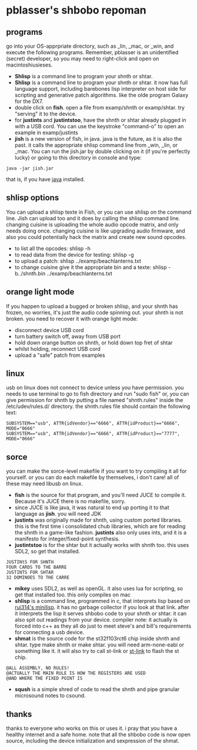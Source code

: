 # pblasser's shbobo repoman

## programs
 go into your OS-apprpriate directory, such as _lin, _mac, or _win, 
 and execute the following programs. Remember, pblasser is an unidentified
 (secret) developer, so you may need to right-click and open on macintoshiusieses.
* **Shlisp** is a command line to program your shnth or shtar.
* **Shlisp** is a command line to program your shnth or shtar.
it now has full language support, including barebones
lisp interpreter on host side for scripting and generative 
patch algorithms. like the olde program Galaxy for the DX7.
* double click on **fish**. open a file from examp/shnth or
examp/shtar. try "serving" it to the device.
* for **justints** and **justintstoo**, have the shnth or shtar already 
plugged in with a USB cord. You can use the keystroke
"command-o" to open an example in examp/justints
* **jish** is a new version of fish, in java. java is the future, 
as it is also the past.
it calls the appropriate shlisp command line from _win,
_lin, or _mac. You can run the jish.jar
by double clicking on it (if you're perfectly lucky) or 
going to this directory in console and type:
```
java -jar jish.jar
```
that is, if you have [java](https://www.java.com/en/download/) installed.

## shlisp options
You can upload a shlisp texte in Fish, or you can use shlisp 
on the command line. Jish can upload too and it does by 
calling the shlisp command line. changing cuisine is uploading
the whole audio opcode matrix, and only needs doing once.
changing cuisine is like upgrading audio firmware, and also
you could potentially hack the matrix and create new sound opcodes.
* to list all the opcodes: shlisp -h
* to read data from the device for testing: shlisp -g
* to upload a patch: shlisp ../examp/beachlanterns.txt
* to change cuisine give it the appropriate bin and a texte: shlisp -b../shnth.bin ../examp/beachlanterns.txt

## orange light mode
If you happen to upload a bugged or broken shlisp, and your shnth has frozen,
no worries, it's just the audio code spinning out. your shnth is not broken.
you need to recover it with orange light mode:
* disconnect device USB cord
* turn battery switch off, away from USB port
* hold down orange button on shnth, or hold down top fret of shtar
* whilst holding, reconnect USB cord
* upload a "safe" patch from examples

## linux
usb on linux does not connect to device unless you have permission.
you needs to use terminal to go to fish directory and run "sudo fish"
or, you can give permission for shnth by putting a file named "shnth.rules" inside the 
/etc/udev/rules.d/ directory.
the shnth.rules file should contain the following text:
```
SUBSYSTEM=="usb", ATTR{idVendor}=="6666", ATTR{idProduct}=="6666", MODE="0666"
SUBSYSTEM=="usb", ATTR{idVendor}=="6666", ATTR{idProduct}=="7777", MODE="0666"
```

## sorce
you can make the sorce-level makefile if you want to try compiling
it all for yourself. or you can do each makefile by themselves, i don't care!
all of these may need libusb on linux.
* **fish** is the source for that program, and you'll need JUCE
to compile it. Because it's JUCE there is no makefile, sorry.
* since JUCE is like java, it was natural to end up porting it to
that language as **jish**. you will need JDK
* **justints** was originally made for shnth, using custom ported
libraries. this is the first time i consolidated chub libraries,
which are for reading the shnth in a game-like fashion. **justints**
also only uses ints, and it is a manifesto for integer/fixed-point synthesis.
* **justintstoo** is for the shtar but it actually works with shnth too.
this uses SDL2, so get that installed.
```
JUSTINtS FOR SHNTH
FOUR CARDS TO THE BARRE
JUSTINTS FOR SHTAR
32 DOMINOES TO THE CARRE
```
* **mikey** uses SDL2, as well as openGL. it also uses lua for scripting,
so get that installed too. this only compiles on mac
* **shlisp** is a command line, programmed in c, that interprets
lisp based on [rui314's minilisp](https://github.com/rui314/minilisp/tree/nogc).
it has no garbage collector if you look at that link. after it interprets
the lisp it serves shbobo code to your shnth or shtar. it can also
spit out readings from your device. compiler note: it actually
is forced into c++ as they all do just to meet steve's 
and bill's requirements for connecting a usb device.
* **shmat** is the source code for the st32f103rct6 chip inside shnth
and shtar. type make shnth or make shtar. 
you will need arm-none-eabi or something like it. it will also
try to call st-link or [st-link](https://github.com/stlink-org/stlink) to flash the st chip. 
```
@ALL ASSEMBLY, NO RULES!
@ACTUALLY THE MAIN RULE IS HOW THE REGISTERS ARE USED
@AND WHERE THE FIXED POINT IS
```
* **sqush** is a simple shred of code to read the shnth
and pipe granular microsound notes to csound.

## thanks
thanks to everyone who works on this or uses it. i pray that
you have a healthy internet and a safe home. note that all the 
shbobo code is now open source, including the device initialization
and sexpression of the shmat.



